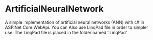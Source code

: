 # ArtificialNeuralNetwork 
A simple implementation of artificial neural networks (ANN) with c# in ASP.Net Core WebApi.
You can Also use LinqPad file in order to simpler use. The LinqPad file is placed in the folder named '.LinqPad'
